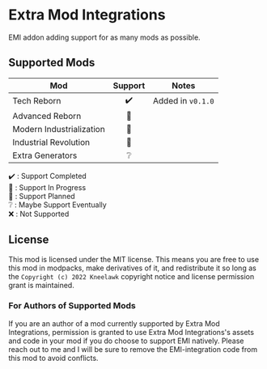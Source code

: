 # Extra Mod Integrations

EMI addon adding support for as many mods as possible.

## Supported Mods

| Mod                      |        Support        | Notes             |
|--------------------------|:---------------------:|-------------------|
| Tech Reborn              |  :heavy_check_mark:   | Added in `v0.1.0` |
| Advanced Reborn          | :black_square_button: |                   |
| Modern Industrialization | :black_square_button: |                   |
| Industrial Revolution    | :black_square_button: |                   |
| Extra Generators         |    :grey_question:    |                   |

:heavy_check_mark: : Support Completed<br>
:construction: : Support In Progress<br>
:black_square_button: : Support Planned<br>
:grey_question: : Maybe Support Eventually<br>
:x: : Not Supported<br>

## License

This mod is licensed under the MIT license. This means you are free to use this mod in modpacks, make derivatives of it,
and redistribute it so long as the `Copyright (c) 2022 Kneelawk` copyright notice and license permission grant is
maintained.

### For Authors of Supported Mods

If you are an author of a mod currently supported by Extra Mod Integrations, permission is granted to use Extra Mod
Integrations's assets and code in your mod if you do choose to support EMI natively. Please reach out to me and I will
be sure to remove the EMI-integration code from this mod to avoid conflicts.
